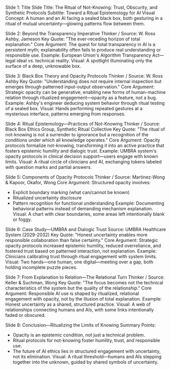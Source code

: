 Slide 1: Title Slide
Title: The Ritual of Not-Knowing: Trust, Obscurity, and Synthetic Protocols
Subtitle: Toward a Ritual Epistemology for AI
Visual Concept: A human and an AI facing a sealed black box, both gesturing in a ritual of mutual uncertainty—glowing patterns flow between them.

Slide 2: Beyond the Transparency Imperative
Thinker / Source: W. Ross Ashby, Jameson
Key Quote: "The ever-receding horizon of total explanation."
Core Argument: The quest for total transparency in AI is a persistent myth; explainability often fails to produce real understanding or responsible use.
Example: European Union's Algorithm Transparency Act—legal ideal vs. technical reality.
Visual: A spotlight illuminating only the surface of a deep, unknowable box.

Slide 3: Black Box Theory and Opacity Protocols
Thinker / Source: W. Ross Ashby
Key Quote: "Understanding does not require internal inspection but emerges through patterned input-output observation."
Core Argument: Strategic opacity can be generative, enabling new forms of human-machine relation through ritualized engagement—opacity as a feature, not a bug.
Example: Ashby's engineer deducing system behavior through ritual testing of a sealed box.
Visual: Hands performing repeated gestures at a mysterious interface, patterns emerging from responses.

Slide 4: Ritual Epistemology—Practices of Not-Knowing
Thinker / Source: Black Box Ethics Group, Synthetic Ritual Collective
Key Quote: "The ritual of not-knowing is not a surrender to ignorance but a recognition of the conditions under which all knowledge operates."
Core Argument: Opacity protocols formalize not-knowing, transforming it into an active practice that fosters epistemic humility and dialogic trust.
Example: UMBRA system's opacity protocols in clinical decision support—users engage with known limits.
Visual: A ritual circle of clinicians and AI, exchanging tokens labeled with question marks and partial answers.

Slide 5: Components of Opacity Protocols
Thinker / Source: Martinez-Wong & Kapoor, Okafor, Wong
Core Argument: Structured opacity involves:
- Explicit boundary marking (what can/cannot be known)
- Ritualized uncertainty disclosure
- Pattern recognition for functional understanding
Example: Documenting behavioral patterns instead of demanding mechanism explanation.
Visual: A chart with clear boundaries, some areas left intentionally blank or foggy.

Slide 6: Case Study—UMBRA and Dialogic Trust
Source: UMBRA Healthcare System (2029-2032)
Key Quote: "Honest uncertainty enables more responsible collaboration than false certainty."
Core Argument: Strategic opacity protocols increased epistemic humility, reduced overreliance, and fostered trust based on patterned interaction, not explanation.
Example: Clinicians calibrating trust through ritual engagement with system limits.
Visual: Two hands—one human, one digital—meeting over a gap, both holding incomplete puzzle pieces.

Slide 7: From Explanation to Relation—The Relational Turn
Thinker / Source: Keller & Suchman, Wong
Key Quote: "The focus becomes not the technical characteristics of the system but the quality of the relationship."
Core Argument: Responsible AI use is shaped by ritualized, relational engagement with opacity, not by the illusion of total explanation.
Example: Honest uncertainty as a shared, structured practice.
Visual: A web of relationships connecting humans and AIs, with some links intentionally faded or obscured.

Slide 8: Conclusion—Ritualizing the Limits of Knowing
Summary Points:
- Opacity is an epistemic condition, not just a technical problem.
- Ritual protocols for not-knowing foster humility, trust, and responsible use.
- The future of AI ethics lies in structured engagement with uncertainty, not its elimination.
Visual: A ritual threshold—humans and AIs stepping together into the unknown, guided by shared symbols of uncertainty.
